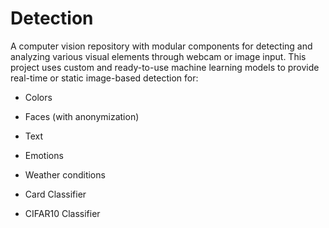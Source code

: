 # **Detection**

A computer vision repository with modular components for detecting and analyzing various visual elements through webcam or image input. This project uses custom and ready-to-use machine learning models to provide real-time or static image-based detection for:

- Colors

- Faces (with anonymization)

- Text

- Emotions

- Weather conditions

- Card Classifier

- CIFAR10 Classifier
  

